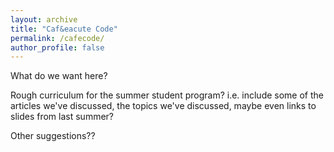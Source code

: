 ```yaml
---
layout: archive
title: "Caf&eacute Code"
permalink: /cafecode/
author_profile: false
---
```


What do we want here?

Rough curriculum for the summer student program? i.e. include some of the articles we've discussed, the topics we've discussed, maybe even links to slides from last summer?


Other suggestions??


